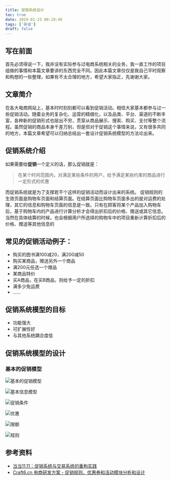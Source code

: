 ```yaml
---
title: 促销系统设计
toc: true
date: 2019-01-23 00:19:49
tags: ['杂谈']
draft: false
---
```


## 写在前面

首先必须得说一下，我并没有实际参与过电商系统相关的业务，我一直工作的项目组做的事情和本篇文章要讲的东西完全不同。因此本篇文章仅仅是我自己平时观察和构想的一些整理，如果有不太合理的地方，希望大家指正，先谢谢大家。

## 文章简介

在各大电商网站上，基本时时刻刻都可以看到促销活动。相信大家基本都参与过一些促销活动。随着业务的复杂化、运营的精细化，以及品类、平台、渠道的不断丰富，各种新的促销形式也层出不穷，贯穿从商品展示、搜索、购买、支付等整个流程。虽然促销的商品本身千差万别，但是但对于促销这个事情来说，又有很多共同的地方，本篇文章希望可以归纳总结出一套设计促销系统模型的方法论出来。

## 促销系统介绍

如果需要给**促销**一个定义的话，那么促销就是：

> 在某个时间范围内，对满足某些条件的用户，给予满足某些约束的商品进行一定形式的优惠
> 
而促销系统就是为了支撑若干个这样的促销活动而设计出来的系统。
促销规则的生效页面是购物车页面和结算页面。在结算页面比购物车页面多出的是对运费的处理，其它的信息和购物车页面的信息是一致。只有在顾客将某个产品加入购物车后，基于购物车内的产品进行计算分析才会得出折扣后的价格、赠送或其它信息。当然在具体结算的时候，也会根据用户所选择的购物车中的项目重新计算折扣后的价格、赠送等其他信息的

## 常见的促销活动例子：

- 购买的图书满100减20，满200减50
- 购买某商品，赠送另外一个商品
- 满200元任选一个赠品
- 某商品特价
- 买A商品，在买B商品，则给予一定的折扣
- 满多少免运费
- ......

## 促销系统模型的目标

- 功能强大
- 可扩展性好
- 与其他系统耦合度低

## 促销系统模型的设计

### 基本的促销模型

![基本的促销模型](http://wenchao.ren/img/2020/11/17-1-18/37966533-file_1484705656040_108f3.png)

![基本信息模型](http://wenchao.ren/img/2020/11/17-1-18/16407555-file_1484706070004_937e.png)

![促销条件](http://wenchao.ren/img/2020/11/17-1-18/89781335-file_1484706692814_1337d.png)

![优惠](http://wenchao.ren/img/2020/11/17-1-18/32673759-file_1484707122146_cbb4.png)

![限额](http://wenchao.ren/img/2020/11/17-1-18/85392584-file_1484707426416_d5d2.png)

![规则](http://wenchao.ren/img/2020/11/17-1-18/42144825-file_1484707400236_26f4.png)


## 参考资料

- [当当11.11：促销系统与交易系统的重构实践](http://www.infoq.com/cn/articles/dangdang-11-11-reconstruction-system-practise)
- [Craft6.cn 电商研发方案 - 促销规则、优惠券和活动模块分析和设计](http://craft6.cn/detail/b2c_schemes_coupon_promotion_rule_model.do)